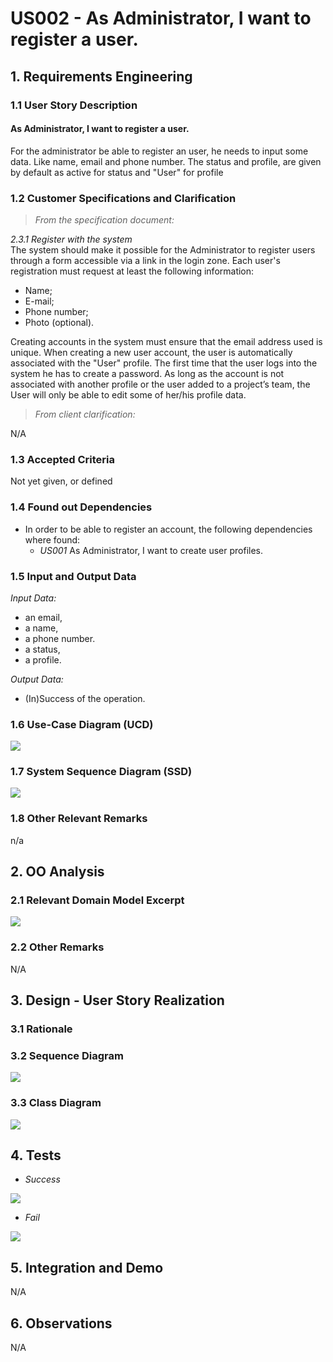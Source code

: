 # US002 - As Administrator, I want to register a user.

## 1. Requirements Engineering

### 1.1 User Story Description

#### As Administrator, I want to register a user.

For the administrator be able to register an user, he needs to input some data. Like name, 
email and phone number. The status and profile, are given by default as active for status 
and "User" for profile

### 1.2 Customer Specifications and Clarification

>*From the specification document:*

*2.3.1 Register with the system*  
The system should make it possible for the Administrator to register users through a form
accessible via a link in the login zone. Each user's registration must request at least the
following information:
 - Name;
 - E-mail;
 - Phone number;
 - Photo (optional).  
 
Creating accounts in the system must ensure that the email address used is unique.
When creating a new user account, the user is automatically associated with the "User"
profile. The first time that the user logs into the system he has to create a password.
As long as the account is not associated with another profile or the user added to a project’s
team, the User will only be able to edit some of her/his profile data.

>*From client clarification:*

N/A


### 1.3 Accepted Criteria

Not yet given, or defined


### 1.4 Found out Dependencies

* In order to be able to register an account, the following dependencies where found:
    * *US001* As Administrator, I want to create user profiles.


### 1.5 Input and Output Data

*Input Data:*
* an email,
* a name,
* a phone number.
* a status,
* a profile.

*Output Data:*
* (In)Success of the operation.


### 1.6 Use-Case Diagram (UCD)

![](UC002_RegisterAccount.png)

### 1.7 System Sequence Diagram (SSD)

![](SSD002_RegisterAccount.png)

### 1.8 Other Relevant Remarks

n/a

## 2. OO Analysis
### 2.1 Relevant Domain Model Excerpt

![](DomainModel_US002.png)

### 2.2 Other Remarks

N/A

## 3. Design - User Story Realization

### 3.1 Rationale


### 3.2 Sequence Diagram

![](SD002_RegisterAccount.png)

### 3.3 Class Diagram

![](CD002_RegisterAccount.png)

## 4. Tests

* *Success*

![](RegisterAccount_Success.png)

* *Fail*

![](RegisterAccount_Fail.png)


## 5. Integration and Demo

N/A

## 6. Observations

N/A
